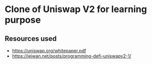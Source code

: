 # Clone of Uniswap V2 for learning purpose

## Resources used
- https://uniswap.org/whitepaper.pdf
- https://jeiwan.net/posts/programming-defi-uniswapv2-1/
